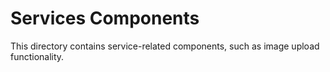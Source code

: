 # Services Components

This directory contains service-related components, such as image upload functionality.
